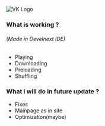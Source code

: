 ![VK Logo](https://i.imgur.com/apwoYSS.png "VK Logo")

### What is working ?
###### (Made in Develnext IDE)
- Playing
- Downloading
- Preloading
- Shuffling

### What i will do in future update ?
- Fixes
- Mainpage as in site
- Optimization(maybe)
